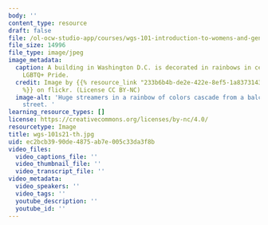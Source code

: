 ```yaml
---
body: ''
content_type: resource
draft: false
file: /ol-ocw-studio-app/courses/wgs-101-introduction-to-womens-and-gender-studies-spring-2021/wgs-101s21-th.jpg
file_size: 14996
file_type: image/jpeg
image_metadata:
  caption: A building in Washington D.C. is decorated in rainbows in celebration of
    LGBTQ+ Pride.
  credit: Image by {{% resource_link "233b6b4b-de2e-422e-8ef5-1a83731438f9" "Ted Eytan"
    %}} on flickr. (License CC BY-NC)
  image-alt: 'Huge streamers in a rainbow of colors cascade from a balcony to the
    street. '
learning_resource_types: []
license: https://creativecommons.org/licenses/by-nc/4.0/
resourcetype: Image
title: wgs-101s21-th.jpg
uid: ec2bcb39-90de-4875-ab7e-005c33da3f8b
video_files:
  video_captions_file: ''
  video_thumbnail_file: ''
  video_transcript_file: ''
video_metadata:
  video_speakers: ''
  video_tags: ''
  youtube_description: ''
  youtube_id: ''
---
```

